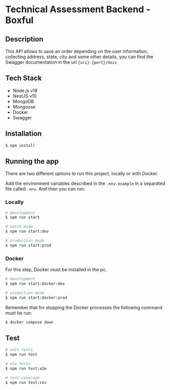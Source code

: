 # Technical Assessment Backend - Boxful



## Description

This API allows to save an order depending on the user information, collecting address, state, city and some other details, you can find the Swagger documentation in the url `{uri}:{port}/docs`


## Tech Stack

- Node.js v18
- NestJS v10
- MongoDB
- Mongoose
- Docker
- Swagger

## Installation

```bash
$ npm install
```

## Running the app

There are two different options to run this project, locally or with Docker.

Add the environment variables described in the `.env.example` in a separated file called `.env`. And then you can run:

### Locally

```bash
# development
$ npm run start

# watch mode
$ npm run start:dev

# production mode
$ npm run start:prod
```
### Docker

For this step, Docker must be installed in the pc.

```bash
# development
$ npm run start:docker:dev

# production mode
$ npm run start:docker:prod
```

Remember that for stopping the Docker processes the following command must be run:

```bash
$ docker compose down
```


## Test

```bash
# unit tests
$ npm run test

# e2e tests
$ npm run test:e2e

# test coverage
$ npm run test:cov
```

